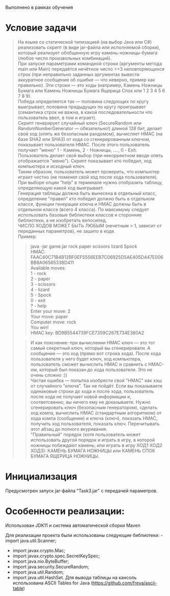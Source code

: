 

Выполнено в рамках обучения

# Условие задачи 
>На языке со статической типизацией (на выбор Java или C#) реализовать скрипт (в виде jar-файла или исполняемой сборки), который реализует обобщенную игру камень-ножницы-бумага (любое число произвольных комбинаций).  
>При запуске параметрами командной строки (аргументы метода main или Main) передаётся нечётное число >=3 неповторяющихся строк (при неправильно заданных аргументах вывести аккуратное сообщение об ошибке — что неверно, пример как правильно). Эти строки — это ходы (например, Камень Ножницы Бумага или Камень Ножницы Бумага Ящерица Спок или 1 2 3 4 5 6 7 8 9).  
>Победа определяется так — половина следующих по кругу выигрывает, половина предыдущих по кругу проигрывает (семантика строк не важна, в какой последовательности что пользователь ввел, в том и играет).  
>Скрипт генерирует случайный ключ (SecureRandom или RandomNumberGenerator — обязательно!) длиной 128 бит, делает свой ход (опять же безопасным рандомом), вычисляет HMAC (на базе SHA2 или SHA3) от хода со сгенерированным ключом, показывает пользователя HMAC. После этого пользователь получает "меню" 1 - Камень, 2 - Ножницы, ...., 0 - Exit. Пользователь делает свой выбор (при некорректном вводе опять отображается "меню"). Скрипт показывает кто победил, ход компьютера и исходный ключ.  
>Таким образом, пользователь может проверить, что компьютер играет честно (не поменял свой ход после хода пользователя).  
>При выборе опции "help" в терминале нужно отобразить таблицу, определяющую какой ход выигрывает.  
>Генерация таблицы должна быть вынесена в отдельный класс, определение "правил" кто победил должно быть в отдельном классе, функции генерации ключа и HMAC должны быть в отдельном классе (всего 4 класса). По максимуму следует использовать базовые библиотеки классов и сторонние библиотеки, а не изобретать велосипед.  
>ЧИСЛО ХОДОВ МОЖЕТ БЫТЬ ЛЮБЫМ (нечетным > 1, зависит от переданных параметров), не зашито в коде.  
>Пример:   
>>java -jar game.jar rock paper scissors lizard Spock  
>HMAC: FAAC40C71B4B12BF0EF5556EEB7C06925D5AE405D447E006BB8A06565338D411  
>Available moves:  
>1 - rock  
>2 - paper  
>3 - scissors  
>4 - lizard  
>5 - Spock  
>0 - exit  
>? - help  
>Enter your move: 2  
>Your move: paper  
>Computer move: rock  
>You win!  
>HMAC key: BD9B5544739FCE7359C267E734E380A2  
>
>> И как пояснение: при вычислении HMAC ключ — это тот самый секретный ключ, который вы сгенерировали. А сообщение — это ход (прямо вот строка хода). После хода пользователя у него будет ключ, ход компьютера, пользователь сможет вычислить HMAC и сравнить с HMAC-ом, который был показан до хода пользователя. Это не очень сложно :))  
>> Частая ошибка — попытка изобрести свой "HMAC" как хэш от случайного "ключа". Так не пойдёт. Если вы показываете одинаковые строки до хода и после хода, пользователь после хода не получает новой информации и, соответсвенно, вы ничего ему не доказываете. Нужно сгенерировать ключ (безопасным генератором), сделать ход компа, вычислить HMAC (стандартным алгоритмом) от хода компа (сообщение) и ключа (ключ), показать HMAC, получить ход пользователя, показать ключ. Перечитывать этот абзац до полного вкуривания.  
>> "Правильный" порядок (хотя пользователь может использовать другой порядок и играть в игру, в которой ножницы побеждают камень; или играть в игру ХОД1 ХОД2 ХОД3): КАМЕНЬ БУМАГА НОЖНИЦЫ или КАМЕНЬ СПОК БУМАГА ЯЩЕРИЦА НОЖНИЦЫ.  


# Инициализация
Предусмотрен запуск jar-файла "Task3.jar" с передачей параметров. 

# Особенности реализации:
Использован JDK11 и система автоматической сборки Maven

Для реализации проекта были использованы следующие библиотеки: 
-import java.util.Scanner;
- import javax.crypto.Mac;
- import javax.crypto.spec.SecretKeySpec;
- import java.nio.ByteBuffer;
- import java.security.SecureRandom;
- import java.util.Random;
- import java.util.HashSet.
Для вывода таблицы  на кансоль использована ASCII Tables for Java (https://github.com/freva/ascii-table)

